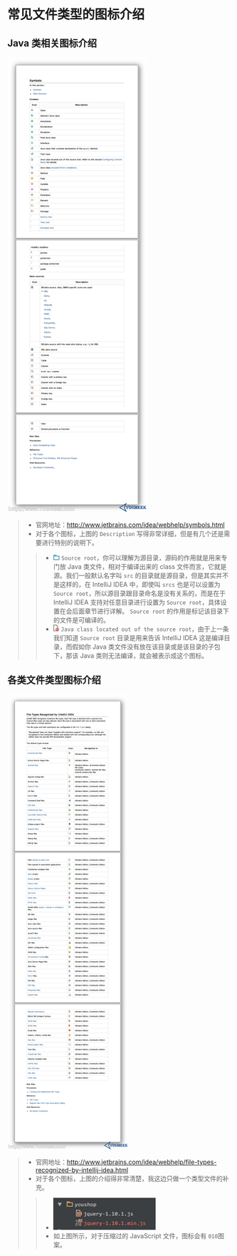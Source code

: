 # 常见文件类型的图标介绍

## Java 类相关图标介绍 

![Java 类相关图标介绍](images/xi-a-file-symbols-1.jpg)

> * 官网地址：<http://www.jetbrains.com/idea/webhelp/symbols.html>
> * 对于各个图标，上图的 `Description` 写得非常详细，但是有几个还是需要进行特别的说明下。
>> * ![Source root](images/xi-a-file-symbols-2.gif) `Source root`，你可以理解为源目录，源码的作用就是用来专门放 Java 类文件，相对于编译出来的 class 文件而言，它就是源。我们一般默认名字叫 `src` 的目录就是源目录，但是其实并不是这样的，在 IntelliJ IDEA 中，即使叫 `srcs` 也是可以设置为 `Source root`，所以源目录跟目录命名是没有关系的，而是在于 IntelliJ IDEA 支持对任意目录进行设置为 `Source root`，具体设置在会后面章节进行详解。 `Source root` 的作用是标记该目录下的文件是可编译的。
>> * ![Java class located out of the source root](images/xi-a-file-symbols-3.png) `Java class located out of the source root`，由于上一条我们知道 `Source root` 目录是用来告诉 IntelliJ IDEA 这是编译目录，而假如你 Java 类文件没有放在该目录或是该目录的子包下，那该 Java 类则无法编译，就会被表示成这个图标。

## 各类文件类型图标介绍

![各类文件类型图标介绍](images/xi-b-file-symbols-1.jpg)

> * 官网地址：<http://www.jetbrains.com/idea/webhelp/file-types-recognized-by-intellij-idea.html>
> * 对于各个图标，上图的介绍得非常清楚，我这边只做一个类型文件的补充。
>> * ![JavaScript 两种图标介绍](images/xi-b-file-symbols-2.png)
>> * 如上图所示，对于压缩过的 JavaScript 文件，图标会有 `010`图案。

